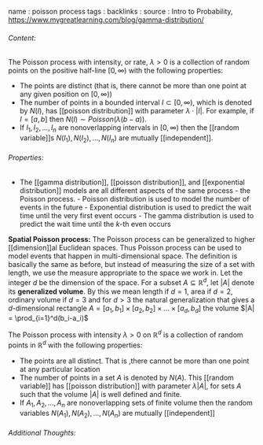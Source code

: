 name : poisson process
tags : 
backlinks : 
source : Intro to Probability, https://www.mygreatlearning.com/blog/gamma-distribution/

###### Content:
The Poisson process with intensity, or rate, $\lambda >0$ is a collection of random points on the positive half-line $[0,\infty)$ with the following properties:
- The points are distinct (that is, there cannot be more than one point at any given position on $[0,\infty)$)
- The number of points in a bounded interval $I \subset [0,\infty)$, which is denoted by $N(I)$, has [[poisson distribution]] with parameter $\lambda \cdot |I|$. For example, if $I = [a,b]$ then $N(I) \sim Poisson(\lambda(b-a))$.
- If $I_1,I_2,...,I_n$ are nonoverlapping intervals in $[0,\infty)$ then the [[random variable]]s $N(I_1), N(I_2),...,N(I_n)$ are mutually [[independent]].

###### Properties:
- The [[gamma distribution]], [[poisson distribution]], and [[exponential distribution]] models are all different aspects of the same process - the Poisson process.
		- Poisson distribution is used to model the number of events in the future
		- Exponential distribution is used to predict the wait time until the very first event occurs
		- The gamma distribution is used to predict the wait time until the $k$-th even occurs


**Spatial Poisson process:**
The Poisson process can be generalized to higher [[dimension]]al Euclidean spaces. Thus Poisson process can be used to model events that happen in multi-dimensional space. The definition is basically the same as before, but instead of measuring the size of a set with length, we use the measure appropriate to the space we work in. Let the integer $d$ be the dimension of the space. For a subset $A \subseteq \mathbb{R}^d$, let $|A|$ denote its **generalized volume**. By this we mean length if $d=1$, area if $d=2$, ordinary volume if $d=3$ and for $d>3$ the natural generalization that gives a $d$-dimensional rectangle $A = [a_1,b_1]\times [a_2,b_2] \times ... \times [a_d,b_d]$ the volume $|A| = \prod_{i=1}^d(b_i-a_i)$

The Poisson process with intensity $\lambda >0$ on $\mathbb{R}^d$ is a collection of random points in $\mathbb{R}^d$ with the following properties:
- The points are all distinct. That is ,there cannot be more than one point at any particular location
- The number of points in a set $A$ is denoted by $N(A)$. This [[random variable]] has [[poisson distribution]] with parameter $\lambda |A|$, for sets $A$ such that the volume $|A|$ is well defined and finite.
- If $A_1,A_2,...,A_n$ are nonoverlapping sets of finite volume then the random variables $N(A_1),N(A_2),...,N(A_n)$ are mutually [[independent]]


###### Additional Thoughts:
